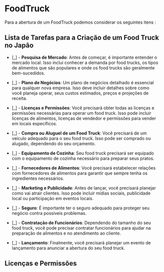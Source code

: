 # FoodTruck

Para a abertura de um FoodTruck podemos considerar os seguintes itens :

## Lista de Tarefas para a Criação de um Food Truck no Japão

- [_] - **Pesquisa de Mercado**: Antes de começar, é importante entender o mercado local. Isso inclui conhecer a demanda por food trucks, os tipos de alimentos que são populares e onde os food trucks são geralmente bem-sucedidos.

- [_] - **Plano de Negócios**: Um plano de negócios detalhado é essencial para qualquer nova empresa. Isso deve incluir detalhes sobre como você planeja operar, seus custos estimados, preços e projeções de receita.

- [_] - **Licenças e Permissões**: Você precisará obter todas as licenças e permissões necessárias para operar um food truck. Isso pode incluir licenças de alimentos, licenças de vendedor e permissões para vender em locais específicos.

- [_] - **Compra ou Aluguel de um Food Truck**: Você precisará de um veículo adequado para o seu food truck. Isso pode ser comprado ou alugado, dependendo do seu orçamento.

- [_] - **Equipamento de Cozinha**: Seu food truck precisará ser equipado com o equipamento de cozinha necessário para preparar seus pratos.

- [_] - **Fornecedores de Alimentos**: Você precisará estabelecer relações com fornecedores de alimentos para garantir que sempre tenha os ingredientes necessários.

- [_] - **Marketing e Publicidade**: Antes de lançar, você precisará planejar como vai atrair clientes. Isso pode incluir mídias sociais, publicidade local ou participação em eventos locais.

- [_] - **Seguro**: É importante ter o seguro adequado para proteger seu negócio contra possíveis problemas.

- [_] - **Contratação de Funcionários**: Dependendo do tamanho do seu food truck, você pode precisar contratar funcionários para ajudar na preparação de alimentos e no atendimento ao cliente.

- [_] - **Lançamento**: Finalmente, você precisará planejar um evento de lançamento para anunciar a abertura do seu food truck.

## Licenças e Permissões


